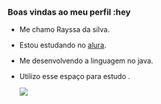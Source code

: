 ### Boas vindas ao meu perfil :hey

- Me chamo Rayssa da silva.

- Estou estudando no [alura](https://www.alura.com.br/).

- Me desenvolvendo a linguagem no java.

- Utilizo esse espaço para estudo .

  ![](https://media.tenor.com/ZGXzD4xaWfQAAAAM/baby-crying-baby.gif)
